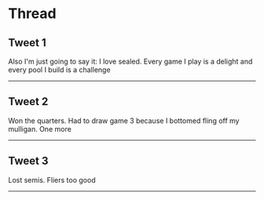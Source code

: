 # Thread

## Tweet 1

Also I'm just going to say it: I love sealed. Every game I play is a delight and every pool I build is a challenge

---

## Tweet 2

Won the quarters. Had to draw game 3 because I bottomed fling off my mulligan. One more

---

## Tweet 3

Lost semis. Fliers too good

---

